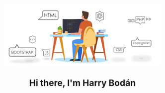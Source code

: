 [![Harry Bodán Linkedin](src/BannerPrincipal.gif)](https://www.linkedin.com/in/harry-bod%C3%A1n-3a9875236/)

<h1 align="center">Hi there, I'm Harry Bodán</h1>